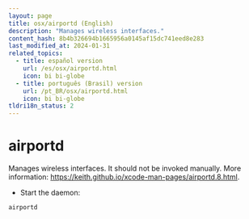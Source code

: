 ```yaml
---
layout: page
title: osx/airportd (English)
description: "Manages wireless interfaces."
content_hash: 8b4b326694b1665956a0145af15dc741eed8e283
last_modified_at: 2024-01-31
related_topics:
  - title: español version
    url: /es/osx/airportd.html
    icon: bi bi-globe
  - title: português (Brasil) version
    url: /pt_BR/osx/airportd.html
    icon: bi bi-globe
tldri18n_status: 2
---
```

# airportd

Manages wireless interfaces.
It should not be invoked manually.
More information: <https://keith.github.io/xcode-man-pages/airportd.8.html>.

- Start the daemon:

`airportd`

